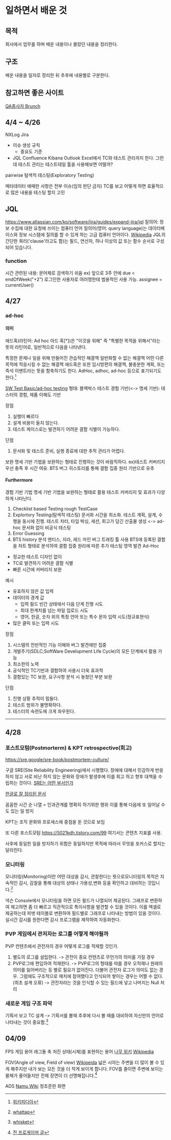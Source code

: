 # 일하면서 배운 것
## 목적
회사에서 업무를 하며 배운 내용이나 몰랐던 내용을 정리한다.

## 구조
배운 내용을 일자로 정리한 뒤 추후에 내용별로 구분한다.

## 참고하면 좋은 사이트
[QA종사자 Brunch](https://brunch.co.kr/@jiwonleeqa#articles)


## 4/4 ~ 4/26
NXLog
Jira
- 이슈 생성 규칙
  - 중요도 기준
- JQL
Confluence
Kibana
Outlook
Excel에서 TC와 테스트 관리까지 한다. 그런데 테스트 관리는 테스트테일 툴을 사용해보면 어떨까?

pairwise
탐색적 테스팅(Exploratory Testing)

메타데이터
애매한 사항은 전부 이슈(임의 판단 금지)
TC를 보고 어떻게 하면 효율적으로 많은 내용을 테스팅 할지 고민

## JQL
https://www.atlassian.com/ko/software/jira/guides/expand-jira/jql
질의어: 정보 수집에 대한 요청에 쓰이는 컴퓨터 언어
질의어(영어: query language)는 데이터베이스와 정보 시스템에 질의를 할 수 있게 하는 고급 컴퓨터 언어이다.
[Wikipedia](https://ko.wikipedia.org/wiki/%EC%BF%BC%EB%A6%AC)
JQL의 간단한 쿼리('clause'라고도 함)는 필드, 연산자, 하나 이상의 값 또는 함수 순서로 구성되어 있습니다. 

### function
시간 관련된 내용: 문어체로 검색하기 쉬움 ex) 앞으로 3주 안에 due < endOfWeek("+2")
로그인한 사용자로 여러명한테 범용적인 사용 가능. assignee = currentUser()

## 4/27
### ad-hoc
#### 의미
애드혹(라틴어: Ad hoc 아드 혹[*])은 "이것을 위해" 즉 "특별한 목적을 위해서"라는 뜻의 라틴어로, 일반적으로 다음을 나타낸다.

특정한 문제나 일을 위해 만들어진 관습적인 해결책
일반화할 수 없는 해결책
어떤 다른 목적에 적응시킬 수 없는 해결책
애드혹은 또한 임시방편의 해결책, 불충분한 계획, 또는 즉석 이벤트라는 뜻을 함축하기도 한다. AdHoc, adhoc, ad-hoc 등으로 표기되기도 한다.[^위키피디아]

[SW Test Basic/ad-hoc testing](https://brunch.co.kr/@jiwonleeqa/103)
형태: 블랙박스 테스트
경험 기반(<-> 명세 기반): 테스터의 경험, 제품 이해도 기반

장점
1. 실행이 빠르다
2. 설계 비용이 들지 않는다.
3. 테스트 케이스로는 발견하기 어려운 결함 식별이 가능하다.

단점
1. 문서화 및 테스트 준비, 실행 종료에 대한 추적 관리가 어렵다.

보완
명세 기반 기법을 보완하는 형태로 진행하는 것이 바람직하다.
ex)테스트 커버리지 우선 충족 후 시간 여유. BTS 버그 히스토리를 통해 결함 집중 원리 기반으로 유추

#### Furthermore
경험 기반 기법
명세 기반 기법을 보완하는 형태로 활용
테스트 커버리지 및 효과가 다양하게 나타난다.

1. Checklist based Testing
rough TestCase
2. Explortory Testing(탐색적 테스팅)
문서화 시간을 최소화. 테스트 계획, 설계, 수행을 동시에 진행.
테스트 차터, 타임 박싱, 세션, 회고가 담긴 산출물 생성 <-> ad-hoc 문서화 없이 비공식 테스팅
3. Error Guessing
  1. BTS history 분석
  멘티스, 지라, 레드 마인 버그 트래킹 툴 사용
  BTS애 등록된 결함을 차트 형태로 분석하여 결함 집중 원리에 따른 추가 테스팅 영역 발견
Ad-Hoc
- 정교한 테스트 디자인 없이
- TC로 발견하기 어려운 결함 식별
- 빠른 시간에 커버리지 보완

예시
- 유효하지 않은 값 입력
- 데이터의 경계 값
  - 입력 필드 빈간 상태에서 다음 단계 진행 시도
  - 최대 한계치를 넘는 파일 업로드 시도
  - 영어, 한글, 숫자 외의 특정 언어 또는 특수 문자 입력 시도(정규표현식)
- 많은 클릭 또는 입력 시도


장점
1. 시스템의 전반적인 기능 이해와 버그 발견에만 집중
2. 개발주기(SDLC;SoftWare Development Life Cycle)의 모든 단계에서 활용 가능
3. 최소한의 노력
4. 공식적인 TC기반과 결합하여 사용시 더욱 효과적
5. 결함있는 TC 보완, 요구사항 분석 시 놓쳤던 부분 보완

단점
1. 진행 상황 추적이 힘들다.
2. 테스트 범위가 불명확하다.
3. 테스터의 숙련도에 크게 좌우된다.


[^위키피디아]:[위키피디아](https://ko.wikipedia.org/wiki/%EC%95%A0%EB%93%9C%ED%98%B9)

<hr />

## 4/28
### 포스트모텀(Postmorterm) & KPT retrospective(회고)
https://sre.google/sre-book/postmortem-culture/

구글 SRE(Site Reliability Engineering)에서 시행했다.
장애에 대해서 민감하게 반응하지 않고 서로 비난 하지 않는 문화와 장애가 발생후에 이를 회고 하고 향후 대책을 수립하는 것이다.
[SRE는 어떤 부서인가](https://bcho.tistory.com/1325)

[한글로 잘 정리된 문서](https://brunch.co.kr/@svillustrated/13)

꼼꼼한 시간 순 나열 = 인과관계를 명확히 하기위한 행위
이를 통해 다음에 또 일어날 수도 있는 일 방지

KPT는 조직 문화와 프로세스에 중점을 둔 것으로 보임

또 다른 포스트모텀 https://5021kdh.tistory.com/99
여기서는 콘텐츠 지표를 사용.

사후에 동일한 일을 방지하기 위함은 동일하지만 목적에 따라서 무엇을 포커스로 할지는 달라진다.


### 모니터링

모니터링(Monitoring)이란 어떤 대상을 감시, 관찰한다는 뜻으로모니터링의 목적은 지속적인 감시, 감찰을 통해 대상의 상태나 가용성,변화 등을 확인하고 대비하는 것입니다.[^whattap]

넥슨 Console에서 모니터링을 하면 모든 필드가 나열되어 제공된다. 그래프로 변환하여 제고하면 좀 더 빠르고 직관적으로 특이사항을 발견할 수 있을 것이다.
이를 엑셀로 제공하는데 피벗 테이블로 변환하여 필드별로 그래프로 나타내는 방법이 있을 것이다.
실시간 감시를 원한다면 감시 프로그램을 제작하여 자동화한다.

### PVP 게임에서 관저자는 로그를 어떻게 해야될까
PVP 컨텐츠에서 관전자의 경우 어떻게 로그를 적재할 것인가.
1. 별도의 로그를 설립한다. -> 관전이 중요 컨텐츠로 무언가의 의미를 가질 경우
2. PVP로그에 편입하여 적재한다. -> PVP로그의 형태를 따를 경우 오적재나 원래의 의미를 잃어버리는 등 별로 필요가 없어진다. 더불어 관전자 로그가 의미도 없는 경우.
그럼에도 구조적으로 매치에 참여했다고 인식되어 쌓이는 경우는 어쩔 수 없다.(최초 설계 오류) -> 관전자라는 것을 인식할 수 있는 필드에 넣고 나머지는 Null 처리

### 새로운 게임 구조 파악
기획서 보고 TC 설계
-> 기획서를 볼때 추후에 다시 볼 때를 대비하여 자신만의 언어로 나타내는 것이 중요함.[^whisket]


[^whattap]:[whattap](https://www.whatap.io/ko/blog/35/)
[^whisket]:[whisket](https://yozm.wishket.com/magazine/detail/1118/)

## 04/09
FPS 게임 용어
래그돌
축 처진 상태(시체)를 표현하는 용어
[나무 위키](https://namu.wiki/w/%EB%9E%98%EA%B7%B8%EB%8F%8C(%EB%AC%BC%EB%A6%AC%20%EC%97%94%EC%A7%84))
[Wikipedia](https://en.wikipedia.org/wiki/Ragdoll_physics)

FOV(Angle of view, Field of view)
[Wikipeida](https://en.wikipedia.org/wiki/Field_of_view_in_video_games)
넓은 시야는 주변을 더 많이 볼 수 있게 해주지만 내가 보는 모든 것을 더 작게 보이게 합니다.
FOV를 줄이면 주변에 보이는 물체가 줄어들지만 전체 장면이 더 선명해집니다.[^videogame]

ADS
[Namu WIki](https://namu.wiki/w/ADS#s-5)
정조준한 화면

[^videogame]: [전 프로게이머 글](https://raiseyourskillz.com/ko/what-fov-should-i-use/)
